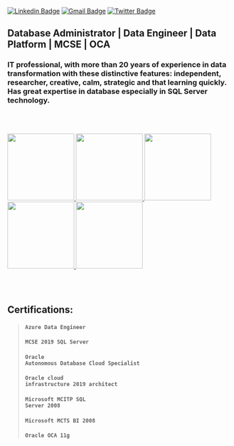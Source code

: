 [![Linkedin Badge](https://img.shields.io/badge/-LinkedIn-blue?style=for-the-badge&logo=Linkedin&logoColor=white&link=https:https://www.linkedin.com/in/eevangelista/)](https://www.linkedin.com/in/eevangelista/)
[![Gmail Badge](https://img.shields.io/badge/-Gmail-c14438?style=for-the-badge&logo=Gmail&logoColor=white&link=mailto:eoevangelista@gmail.com)](mailto:eoevangelista@gmail.com)
[![Twitter Badge](https://img.shields.io/badge/-Twitter-1ca0f1?style=for-the-badge&labelColor=1ca0f1&logo=twitter&logoColor=white&link=https://twitter.com/eoevangelista)](https://twitter.com/eoevangelista)


## Database Administrator | Data Engineer | Data Platform | MCSE | OCA

### IT professional, with more than 20 years of experience in data transformation with these distinctive features: independent, researcher, creative, calm, strategic and that learning quickly. Has great expertise in database especially in SQL Server technology. 
 
<br>
<br>

<a href="https://www.youracclaim.com/users/eduardo-evangelista.74fe5a43/badges"> <img width = "150px" src = "https://images.youracclaim.com/size/340x340/images/61542181-0e8d-496c-a17c-3d4bf590eda1/azure-data-engineer-associate-600x600.png"> </a>
<a href="https://www.youracclaim.com/users/eduardo-evangelista.74fe5a43/badges"> <img width = "150px" src = "https://images.youracclaim.com/size/340x340/images/7e080b6a-0494-4b3e-a016-23f73566495f/MCSE-Data-Management-and-Analytics_2019.png"> </a>
<a href="https://www.youracclaim.com/users/eduardo-evangelista.74fe5a43/badges"> <img width = "150px" src = "https://images.youracclaim.com/size/340x340/images/669408ac-d4de-48d8-8af4-2fea8914ea89/Oracle-Certification-badge_OC-Associate600X600.png"> </a>
<a href="https://www.youracclaim.com/users/eduardo-evangelista.74fe5a43/badges"> <img width = "150px" src = "https://images.youracclaim.com/size/340x340/images/a0c90a95-7b12-4b51-a8a5-59887be2c399/08_Associate_OCI_Architect_2019.png"> </a>
<a href="https://www.youracclaim.com/users/eduardo-evangelista.74fe5a43/badges"> <img width = "150px" src = "https://images.youracclaim.com/size/340x340/images/db3d8b5c-8ecc-429f-8f40-c1706b98d729/Oracle-Certification-badge_OC-Specialist.png"> </a>

<br>
<br>

## Certifications:
> #### <code>Azure Data Engineer</code>
> #### <code>MCSE 2019 SQL Server</code>
> #### <code>Oracle Autonomous Database Cloud Specialist</code>
> #### <code>Oracle cloud infrastructure 2019 architect</code>
> #### <code>Microsoft MCITP SQL Server 2008 </code>
> #### <code>Microsoft MCTS BI 2008 </code>
> #### <code>Oracle OCA 11g</code>
<br>
